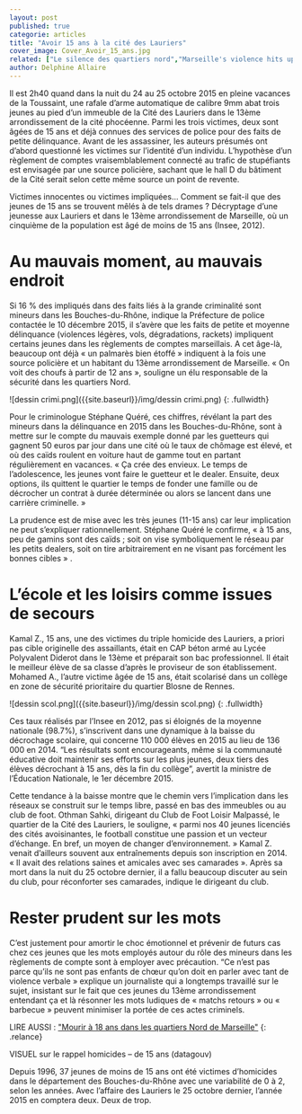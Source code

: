 ```yaml
---
layout: post
published: true
categorie: articles
title: "Avoir 15 ans à la cité des Lauriers"
cover_image: Cover_Avoir_15_ans.jpg
related: ["Le silence des quartiers nord","Marseille's violence hits up Hungary"]
author: Delphine Allaire
---
```


Il est 2h40 quand dans la nuit du 24 au 25 octobre 2015 en pleine vacances de la Toussaint, une rafale d’arme automatique de calibre 9mm abat trois jeunes au pied d’un immeuble de la Cité des Lauriers dans le 13ème arrondissement de la cité phocéenne.
Parmi les trois victimes, deux sont âgées de 15 ans et déjà connues des services de police pour des faits de petite délinquance. Avant de les assassiner, les auteurs présumés ont d’abord questionné les victimes sur l’identité d’un individu. L’hypothèse d’un règlement de comptes vraisemblablement connecté au trafic de stupéfiants est envisagée par une source policière, sachant que le hall D du bâtiment de la Cité serait selon cette même source un point de revente.
 
Victimes innocentes ou victimes impliquées... Comment se fait-il que des jeunes de 15 ans se trouvent mêlés à de tels drames ? Décryptage d’une jeunesse aux Lauriers et dans le 13ème arrondissement de Marseille, où un cinquième de la population est âgé de moins de 15 ans (Insee, 2012).
 
# Au mauvais moment, au mauvais endroit
 
Si 16 % des impliqués dans des faits liés à la grande criminalité sont mineurs dans les Bouches-du-Rhône, indique la Préfecture de police contactée le 10 décembre 2015, il s’avère que les faits de petite et moyenne délinquance (violences légères, vols, dégradations, rackets) impliquent certains jeunes dans les règlements de comptes marseillais. A cet âge-là, beaucoup ont déjà « un palmarès bien étoffé »  indiquent à la fois une source policière et un habitant du 13ème arrondissement de Marseille. « On voit des choufs à partir de 12 ans », souligne un élu responsable de la sécurité dans les quartiers Nord.
 
![dessin crimi.png]({{site.baseurl}}/img/dessin crimi.png)
{: .fullwidth}

 
Pour le criminologue Stéphane Quéré, ces chiffres, révélant la part des mineurs dans la délinquance en 2015 dans les Bouches-du-Rhône, sont à mettre sur le compte du mauvais exemple donné par les guetteurs qui gagnent 50 euros par jour dans une cité où le taux de chômage est élevé, et où des caïds roulent en voiture haut de gamme tout en partant régulièrement en vacances. « Ça crée des envieux. Le temps de l’adolescence, les jeunes vont faire le guetteur et le dealer. Ensuite, deux options, ils quittent le quartier le temps de fonder une famille ou de décrocher un contrat à durée déterminée ou alors se lancent dans une carrière criminelle. » 
 
La prudence est de mise avec les très jeunes (11-15 ans) car leur implication ne peut s’expliquer rationnellement. Stéphane Quéré le confirme, « à 15 ans, peu de gamins sont des caïds ; soit on vise symboliquement le réseau par les petits dealers, soit on tire arbitrairement en ne visant pas forcément les bonnes cibles » .
 
# L’école et les loisirs comme issues de secours
 
Kamal Z., 15 ans, une des victimes du triple homicide des Lauriers, a priori pas cible originelle des assaillants, était en CAP béton armé au Lycée Polyvalent Diderot dans le 13ème et préparait son bac professionnel. Il était le meilleur élève de sa classe d’après le proviseur de son établissement. Mohamed A., l’autre victime âgée de 15 ans, était scolarisé dans un collège en zone de sécurité prioritaire du quartier Blosne de Rennes.
 
![dessin scol.png]({{site.baseurl}}/img/dessin scol.png)
{: .fullwidth}
 
Ces taux réalisés par l’Insee en 2012, pas si éloignés de la moyenne nationale (98.7%), s’inscrivent dans une dynamique à la baisse du décrochage scolaire, qui  concerne 110 000 élèves en 2015 au lieu de 136 000 en 2014. “Les résultats sont encourageants, même si la communauté éducative doit maintenir ses efforts sur les plus jeunes, deux tiers des élèves décrochant à 15 ans, dès la fin du collège”, avertit la ministre de l’Éducation Nationale, le 1er décembre 2015.

Cette tendance à la baisse montre que le chemin vers l’implication dans les réseaux se construit sur le temps libre, passé en bas des immeubles ou au club de foot. Othman Sahki, dirigeant du Club de Foot Loisir Malpassé, le quartier de la Cité des Lauriers, le souligne, « parmi nos 40 jeunes licenciés des cités avoisinantes, le football constitue une passion et un vecteur d’échange. En bref, un moyen de changer d’environnement. »
Kamal Z. venait d’ailleurs souvent aux entraînements depuis son inscription en 2014. « Il avait des relations saines et amicales avec ses camarades ». Après sa mort dans la nuit du 25 octobre dernier, il a fallu beaucoup discuter au sein du club, pour réconforter ses camarades, indique le dirigeant du club.
 
# Rester prudent sur les mots
 
C’est justement pour amortir le choc émotionnel et prévenir de futurs cas chez ces jeunes que les mots employés autour du rôle des mineurs dans les règlements de compte sont à employer avec précaution. “Ce n’est pas parce qu’ils ne sont pas enfants de chœur qu’on doit en parler avec tant de violence verbale » explique un journaliste qui a longtemps travaillé sur le sujet, insistant sur le fait que ces jeunes du 13ème arrondissement entendant ça et là résonner les mots ludiques de « matchs retours » ou « barbecue » peuvent minimiser la portée de ces actes criminels.

LIRE AUSSI : ["Mourir à 18 ans dans les quartiers Nord de Marseille"](https://)
{: .relance}

VISUEL sur le rappel homicides – de 15 ans (datagouv)
 
Depuis 1996, 37 jeunes de moins de 15 ans ont été victimes d’homicides dans le département des Bouches-du-Rhône avec une variabilité de 0 à 2, selon les années. Avec l’affaire des Lauriers le 25 octobre dernier, l’année 2015 en comptera deux. Deux de trop.
